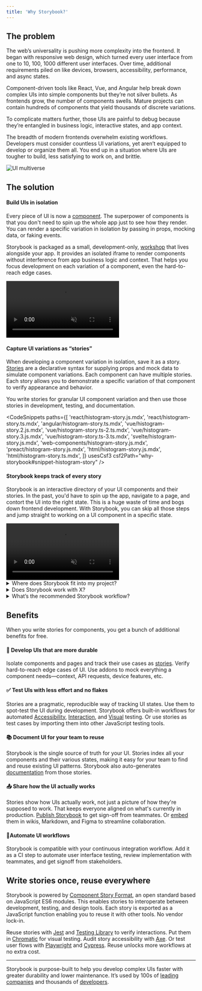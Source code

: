 ```yaml
---
title: 'Why Storybook?'
---
```


## The problem

The web’s universality is pushing more complexity into the frontend. It began with responsive web design, which turned every user interface from one to 10, 100, 1000 different user interfaces. Over time, additional requirements piled on like devices, browsers, accessibility, performance, and async states.

Component-driven tools like React, Vue, and Angular help break down complex UIs into simple components but they’re not silver bullets. As frontends grow, the number of components swells. Mature projects can contain hundreds of components that yield thousands of discrete variations.

To complicate matters further, those UIs are painful to debug because they’re entangled in business logic, interactive states, and app context.

The breadth of modern frontends overwhelm existing workflows. Developers must consider countless UI variations, yet aren’t equipped to develop or organize them all. You end up in a situation where UIs are tougher to build, less satisfying to work on, and brittle.

![UI multiverse](./misc-docs-assets/why-storybook/multiverse.png)

## The solution

#### Build UIs in isolation

Every piece of UI is now a [component](https://www.componentdriven.org/). The superpower of components is that you don't need to spin up the whole app just to see how they render. You can render a specific variation in isolation by passing in props, mocking data, or faking events.

Storybook is packaged as a small, development-only, [workshop](https://bradfrost.com/blog/post/a-frontend-workshop-environment/) that lives alongside your app. It provides an isolated iframe to render components without interference from app business logic and context. That helps you focus development on each variation of a component, even the hard-to-reach edge cases.

<video autoPlay muted playsInline loop>
  <source
    src="./misc-docs-assets/why-storybook/whats-a-story.mp4"
    type="video/mp4"
  />
</video>

#### Capture UI variations as “stories”

When developing a component variation in isolation, save it as a story. [Stories](https://github.com/ComponentDriven/csf) are a declarative syntax for supplying props and mock data to simulate component variations. Each component can have multiple stories. Each story allows you to demonstrate a specific variation of that component to verify appearance and behavior.

You write stories for granular UI component variation and then use those stories in development, testing, and documentation.

<!-- prettier-ignore-start -->

<CodeSnippets
  paths={[
    'react/histogram-story.js.mdx',
    'react/histogram-story.ts.mdx',
    'angular/histogram-story.ts.mdx',
    'vue/histogram-story.2.js.mdx',
    'vue/histogram-story.ts-2.ts.mdx',
    'vue/histogram-story.3.js.mdx',
    'vue/histogram-story.ts-3.ts.mdx',
    'svelte/histogram-story.js.mdx',
    'web-components/histogram-story.js.mdx',
    'preact/histogram-story.js.mdx',
    'html/histogram-story.js.mdx',
    'html/histogram-story.ts.mdx',
  ]}
  usesCsf3
  csf2Path="why-storybook#snippet-histogram-story"
/>

<!-- prettier-ignore-end -->

#### Storybook keeps track of every story

Storybook is an interactive directory of your UI components and their stories. In the past, you'd have to spin up the app, navigate to a page, and contort the UI into the right state. This is a huge waste of time and bogs down frontend development. With Storybook, you can skip all those steps and jump straight to working on a UI component in a specific state.

<video autoPlay muted playsInline loop>
  <source
    src="./misc-docs-assets/why-storybook/7.0-storybook-hero-video.mp4"
    type="video/mp4"
  />
</video>

<details>
<summary>Where does Storybook fit into my project?</summary>

Storybook is packaged as a small, development-only, [workshop](https://bradfrost.com/blog/post/a-frontend-workshop-environment/) that lives alongside your app. Install it by [running a command](./get-started/install.md).

During development, run it in a separate node process. If you’re working on UI in isolation, the only thing you’ll need to run is Storybook.

</details>

<details>
<summary>Does Storybook work with X?</summary>

Storybook aims to integrate with industry-standard tools and platforms to simplify setup. Thanks to our ambitious developer community, we’ve made significant progress. There are hundreds of [addons](https://storybook.js.org/addons/) and tutorials that walk through how to set up Storybook in all types of projects.

If you’re using a niche framework or a recently launched tool, we might not have an integration for it yet. Consider creating a [proof of concept](./addons/writing-addons.md) yourself first to lead the way for the rest of the community.

</details>

<details>
<summary>What’s the recommended Storybook workflow?</summary>

Every team is different and so is their workflow. Storybook is designed to be incrementally adoptable. Teams can gradually try features to see what works best for them.

Most community members choose a [Component-Driven](https://www.componentdriven.org/) workflow. UIs are developed in isolation from the “bottom up” starting with basic components then progressively combined to assemble pages.

1. Build each component in isolation and write stories for its variations.
2. Compose small components together to enable more complex functionality.
3. Assemble pages by combining composite components.
4. Integrate pages into your project by hooking up data and business logic.

</details>

## Benefits

When you write stories for components, you get a bunch of additional benefits for free.

#### 📝 Develop UIs that are more durable

Isolate components and pages and track their use cases as [stories](./writing-stories/introduction.md). Verify hard-to-reach edge cases of UI. Use addons to mock everything a component needs—context, API requests, device features, etc.

#### ✅ Test UIs with less effort and no flakes

Stories are a pragmatic, reproducible way of tracking UI states. Use them to spot-test the UI during development. Storybook offers built-in workflows for automated [Accessibility](./writing-tests/accessibility-testing.md), [Interaction](./writing-tests/interaction-testing.md), and [Visual](./writing-tests/visual-testing.md) testing. Or use stories as test cases by importing them into other JavaScript testing tools.

#### 📚 Document UI for your team to reuse

Storybook is the single source of truth for your UI. Stories index all your components and their various states, making it easy for your team to find and reuse existing UI patterns. Storybook also auto-generates [documentation](./writing-docs/introduction.md) from those stories.

#### 📤 Share how the UI actually works

Stories show how UIs actually work, not just a picture of how they're supposed to work. That keeps everyone aligned on what's currently in production. [Publish Storybook](./sharing/publish-storybook.md) to get sign-off from teammates. Or [embed](./sharing/embed.md) them in wikis, Markdown, and Figma to streamline collaboration.

#### 🚦Automate UI workflows

Storybook is compatible with your continuous integration workflow. Add it as a CI step to automate user interface testing, review implementation with teammates, and get signoff from stakeholders.

## Write stories once, reuse everywhere

Storybook is powered by [Component Story Format](https://github.com/ComponentDriven/csf), an open standard based on JavaScript ES6 modules. This enables stories to interoperate between development, testing, and design tools. Each story is exported as a JavaScript function enabling you to reuse it with other tools. No vendor lock-in.

Reuse stories with [Jest](https://jestjs.io/) and [Testing Library](https://testing-library.com/) to verify interactions. Put them in [Chromatic](https://www.chromatic.com/?utm_source=storybook_website&utm_medium=link&utm_campaign=storybook) for visual testing. Audit story accessibility with [Axe](https://github.com/dequelabs/axe-core). Or test user flows with [Playwright](https://playwright.dev/) and [Cypress](https://www.cypress.io/). Reuse unlocks more workflows at no extra cost.

---

Storybook is purpose-built to help you develop complex UIs faster with greater durability and lower maintenance. It’s used by 100s of [leading companies](https://storybook.js.org/showcase) and thousands of [developers](https://github.com/storybookjs/storybook/).
